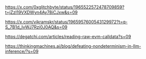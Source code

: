 https://x.com/0xglitchbyte/status/1965522572478709859?t=jZzI19VXDWyn4Ay78iCJxw&s=09

https://x.com/vikramskr/status/1965957600543129972?t=q-S_7B1d_IvWJ7Rzi0J0AQ&s=09

https://degatchi.com/articles/reading-raw-evm-calldata?s=09

https://thinkingmachines.ai/blog/defeating-nondeterminism-in-llm-inference/?s=09
